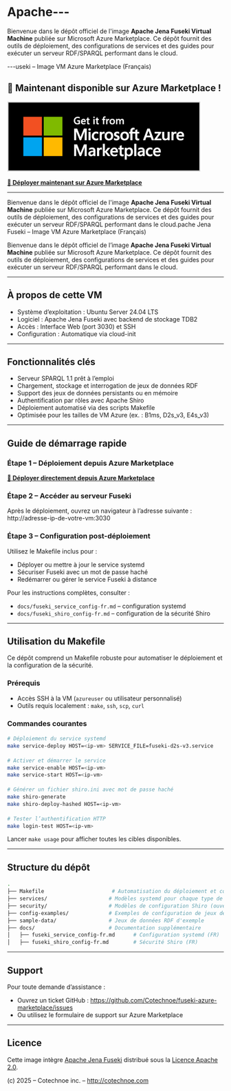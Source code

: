 
# Apache---

Bienvenue dans le dépôt officiel de l'image **Apache Jena Fuseki Virtual Machine** publiée sur Microsoft Azure Marketplace. Ce dépôt fournit des outils de déploiement, des configurations de services et des guides pour exécuter un serveur RDF/SPARQL performant dans le cloud.

---useki – Image VM Azure Marketplace (Français)

## 🚀 Maintenant disponible sur Azure Marketplace !

[![Azure Marketplace](./marketing/assets/promotional-images/MS_Azure_Marketplace.png)](https://azuremarketplace.microsoft.com/fr/marketplace/apps/cotechnoe.apache-jena-fuseki?ocid=GTMRewards_WhatsNewBlog_apache-jena-fuseki_05022025)

**[🛒 Déployer maintenant sur Azure Marketplace](https://azuremarketplace.microsoft.com/fr/marketplace/apps/cotechnoe.apache-jena-fuseki?ocid=GTMRewards_WhatsNewBlog_apache-jena-fuseki_05022025)**

---

Bienvenue dans le dépôt officiel de l'image **Apache Jena Fuseki Virtual Machine** publiée sur Microsoft Azure Marketplace. Ce dépôt fournit des outils de déploiement, des configurations de services et des guides pour exécuter un serveur RDF/SPARQL performant dans le cloud.pache Jena Fuseki – Image VM Azure Marketplace (Français)

Bienvenue dans le dépôt officiel de l’image **Apache Jena Fuseki Virtual Machine** publiée sur Microsoft Azure Marketplace. Ce dépôt fournit des outils de déploiement, des configurations de services et des guides pour exécuter un serveur RDF/SPARQL performant dans le cloud.

---

## À propos de cette VM

- Système d’exploitation : Ubuntu Server 24.04 LTS  
- Logiciel : Apache Jena Fuseki avec backend de stockage TDB2  
- Accès : Interface Web (port 3030) et SSH  
- Configuration : Automatique via cloud-init

---

## Fonctionnalités clés

- Serveur SPARQL 1.1 prêt à l’emploi  
- Chargement, stockage et interrogation de jeux de données RDF  
- Support des jeux de données persistants ou en mémoire  
- Authentification par rôles avec Apache Shiro  
- Déploiement automatisé via des scripts Makefile  
- Optimisée pour les tailles de VM Azure (ex. : B1ms, D2s_v3, E4s_v3)

---

## Guide de démarrage rapide

### Étape 1 – Déploiement depuis Azure Marketplace

**[🛒 Déployer directement depuis Azure Marketplace](https://azuremarketplace.microsoft.com/fr/marketplace/apps/cotechnoe.apache-jena-fuseki?ocid=GTMRewards_WhatsNewBlog_apache-jena-fuseki_05022025)**

### Étape 2 – Accéder au serveur Fuseki

Après le déploiement, ouvrez un navigateur à l’adresse suivante :  
http://adresse-ip-de-votre-vm:3030

### Étape 3 – Configuration post-déploiement

Utilisez le Makefile inclus pour :
- Déployer ou mettre à jour le service systemd
- Sécuriser Fuseki avec un mot de passe haché
- Redémarrer ou gérer le service Fuseki à distance

Pour les instructions complètes, consulter :
- `docs/fuseki_service_config-fr.md` – configuration systemd
- `docs/fuseki_shiro_config-fr.md` – configuration de la sécurité Shiro

---

## Utilisation du Makefile

Ce dépôt comprend un Makefile robuste pour automatiser le déploiement et la configuration de la sécurité.

### Prérequis

- Accès SSH à la VM (`azureuser` ou utilisateur personnalisé)
- Outils requis localement : `make`, `ssh`, `scp`, `curl`

### Commandes courantes

```bash
# Déploiement du service systemd
make service-deploy HOST=<ip-vm> SERVICE_FILE=fuseki-d2s-v3.service

# Activer et démarrer le service
make service-enable HOST=<ip-vm>
make service-start HOST=<ip-vm>

# Générer un fichier shiro.ini avec mot de passe haché
make shiro-generate
make shiro-deploy-hashed HOST=<ip-vm>

# Tester l’authentification HTTP
make login-test HOST=<ip-vm>
```

Lancer `make usage` pour afficher toutes les cibles disponibles.

---

## Structure du dépôt

```bash
.
├── Makefile                      # Automatisation du déploiement et configuration
├── services/                    # Modèles systemd pour chaque type de VM
├── security/                    # Modèles de configuration Shiro (ouverts, par rôles, hachés...)
├── config-examples/             # Exemples de configuration de jeux de données Fuseki
├── sample-data/                 # Jeux de données RDF d'exemple
├── docs/                        # Documentation supplémentaire
│   ├── fuseki_service_config-fr.md      # Configuration systemd (FR)
│   ├── fuseki_shiro_config-fr.md        # Sécurité Shiro (FR)
```

---

## Support

Pour toute demande d’assistance :
- Ouvrez un ticket GitHub : https://github.com/Cotechnoe/fuseki-azure-marketplace/issues
- Ou utilisez le formulaire de support sur Azure Marketplace

---

## Licence

Cette image intègre [Apache Jena Fuseki](https://jena.apache.org/) distribué sous la [Licence Apache 2.0](https://www.apache.org/licenses/LICENSE-2.0).

(c) 2025 – Cotechnoe inc. – http://cotechnoe.com

